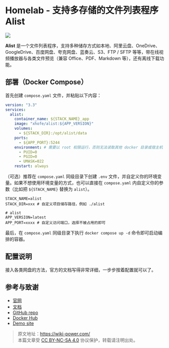 # Homelab - 支持多存储的文件列表程序 Alist

![](https://img.wiki-power.com/d/wiki-media/img/202304141808001.png)

**Alist** 是一个文件列表程序，支持多种储存方式如本地、阿里云盘、OneDrive、GoogleDrive、百度网盘、夸克网盘、蓝奏云、S3、FTP / SFTP 等等，带在线视频播放器与各类文件预览（兼容 Office、PDF、Markdown 等），还有离线下载功能。

## 部署（Docker Compose）

首先创建 `compose.yaml` 文件，并粘贴以下内容：

```yaml title="compose.yaml"
version: "3.3"
services:
  alist:
    container_name: ${STACK_NAME}_app
    image: "xhofe/alist:${APP_VERSION}"
    volumes:
      - ${STACK_DIR}:/opt/alist/data
    ports:
      - ${APP_PORT}:5244
    environment: # 需要以 root 权限运行，否则无法读取其他 docker 目录或宿主机 root 目录
      - PUID=0
      - PGID=0
      - UMASK=022
    restart: always
```

（可选）推荐在 `compose.yaml` 同级目录下创建 `.env` 文件，并自定义你的环境变量。如果不想使用环境变量的方式，也可以直接在 `compose.yaml` 内自定义你的参数（比如把 `${STACK_NAME}` 替换为 `alist`）。

```dotenv title=".env"
STACK_NAME=alist
STACK_DIR=xxx # 自定义项目储存路径，例如 ./alist

# alist
APP_VERSION=latest
APP_PORT=xxxx # 自定义访问端口，选择不被占用的即可
```

最后，在 `compose.yaml` 同级目录下执行 `docker compose up -d` 命令即可启动编排的容器。

## 配置说明

接入各类网盘的方法，官方的文档写得非常详细，一步步按着配置就可以了。

## 参考与致谢

- [官网](https://alist.nn.ci/)
- [文档](https://alist.nn.ci/guide/install/docker.html#release-version)
- [GitHub repo](https://github.com/alist-org/alist)
- [Docker Hub](https://hub.docker.com/r/xhofe/alist)
- [Demo site](https://al.nn.ci/)

> 原文地址：<https://wiki-power.com/>  
> 本篇文章受 [CC BY-NC-SA 4.0](https://creativecommons.org/licenses/by/4.0/deed.zh) 协议保护，转载请注明出处。
